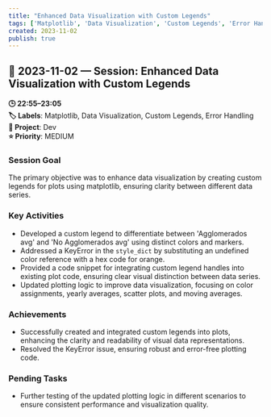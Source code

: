 ```yaml
---
title: "Enhanced Data Visualization with Custom Legends"
tags: ['Matplotlib', 'Data Visualization', 'Custom Legends', 'Error Handling']
created: 2023-11-02
publish: true
---
```


## 📅 2023-11-02 — Session: Enhanced Data Visualization with Custom Legends

**🕒 22:55–23:05**  
**🏷️ Labels**: Matplotlib, Data Visualization, Custom Legends, Error Handling  
**📂 Project**: Dev  
**⭐ Priority**: MEDIUM  


### Session Goal
The primary objective was to enhance data visualization by creating custom legends for plots using matplotlib, ensuring clarity between different data series.

### Key Activities
- Developed a custom legend to differentiate between 'Agglomerados avg' and 'No Agglomerados avg' using distinct colors and markers.
- Addressed a KeyError in the `style_dict` by substituting an undefined color reference with a hex code for orange.
- Provided a code snippet for integrating custom legend handles into existing plot code, ensuring clear visual distinction between data series.
- Updated plotting logic to improve data visualization, focusing on color assignments, yearly averages, scatter plots, and moving averages.

### Achievements
- Successfully created and integrated custom legends into plots, enhancing the clarity and readability of visual data representations.
- Resolved the KeyError issue, ensuring robust and error-free plotting code.

### Pending Tasks
- Further testing of the updated plotting logic in different scenarios to ensure consistent performance and visualization quality.
